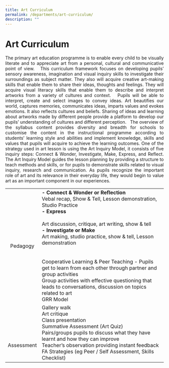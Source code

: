 ```yaml
---
title: Art Curriculum
permalink: /departments/art-curriculum/
description: ""
---
```

# Art Curriculum
<p style="text-align: justify;">The primary art education programme is to enable every child to be visually literate and to appreciate art from a personal, cultural and communicative point of view.   This curriculum framework focuses on developing pupils’ sensory awareness, imagination and visual inquiry skills to investigate their surroundings as subject matter. They also will acquire creative art-making skills that enable them to share their ideas, thoughts and feelings. They will acquire visual literacy skills that enable them to describe and interpret artworks from a variety of cultures and context.   Pupils will be able to interpret, create and select images to convey ideas. Art beautifies our world, captures memories, communicates ideas, imparts values and evokes emotions. It also reflects cultures and beliefs. Sharing of ideas and learning about artworks made by different people provide a platform to develop our pupils’ understanding of cultures and different perception.   The overview of the syllabus content provides diversity and breadth for schools to customise the content in the instructional programme according to students’ learning style and abilities and implement knowledge, skills and values that pupils will acquire to achieve the learning outcomes. One of the strategy used in art lesson is using the Art Inquiry Model, it consists of five inquiry steps: Connect & Wonder, Investigate, Make, Express, and Reflect. The Art Inquiry Model guides the lesson planning by providing a structure to teach methods and skills, or for pupils to demonstrate skills related to visual inquiry, research and communication. As pupils recognize the important role of art and its relevance in their everyday life, they would begin to value art as an important component in our experiences.</p>

|                                |                                                                                                                                                                                                                                                                                                                                                                                                                                                                                                                               |
|:------------------------------:|-----------------------------------------------------------------------------------------------------------------------------------------------------------------------------------------------------------------------------------------------------------------------------------------------------------------------------------------------------------------------------------------------------------------------------------------------------------------------------------------------------------------------------|
|            Pedagogy            | **- Connect & Wonder or Reflection**<br>Vebal recap, Show & Tell, Lesson demonstration, Studio Practice<br> **- Express**<br><br>Art discussion, critique, art writing, show & tell<br>**- Investigate or Make**<br>Art making, studio practice, show & tell, Lesson demonstration<br><br><br>Cooperative Learning & Peer Teaching - Pupils get to learn from each other through partner and group activities<br>Group activities with effective questioning that leads to conversations, discussion on topics related to art<br>GRR Model |
|  <br> <br> <br> <br>Assessment | Gallery walk<br>Art critique<br>Class presentation<br>Summative Assessment (Art Quiz)<br>Pairs/groups pupils to discuss what they have learnt and how they can improve<br>Teacher’s observation providing instant feedback<br>FA Strategies (eg Peer / Self Assessment, Skills Checklist)                                                                                                                                                                                                                                     |